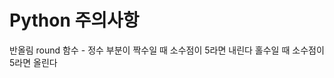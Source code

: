 # Python 주의사항

반올림 round 함수 -  정수 부분이 짝수일 때 소수점이 5라면 내린다
                                홀수일 때 소수점이 5라면 올린다
